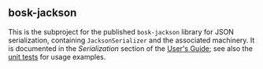 ## bosk-jackson

This is the subproject for the published `bosk-jackson` library for JSON serialization,
containing `JacksonSerializer` and the associated machinery.
It is documented in the _Serialization_ section of the [User's Guide](../docs/USERS.md);
see also the [unit tests](src/test) for usage examples.
